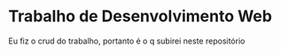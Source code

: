 # Trabalho de Desenvolvimento Web
Eu fiz o crud do trabalho, portanto é o q subirei neste repositório

